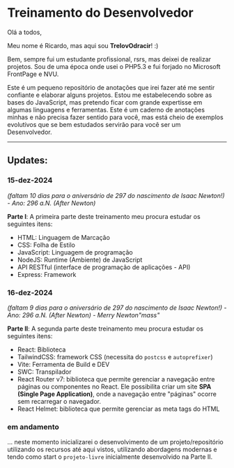 # Treinamento do Desenvolvedor

Olá a todos,

Meu nome é Ricardo, mas aqui sou **TrelovOdracir**! :)

Bem, sempre fui um estudante profissional, rsrs, mas deixei de realizar projetos. Sou de uma época onde usei o PHP5.3 e fui forjado no Microsoft FrontPage e NVU.

Este é um pequeno repositório de anotações que irei fazer até me sentir confiante e elaborar alguns projetos. Estou me estabelecendo sobre as bases do JavaScript, mas pretendo ficar com grande expertisse em algumas linguagens e ferramentas. Este é um caderno de anotações minhas e não precisa fazer sentido para você, mas está cheio de exemplos evolutivos que se bem estudados servirão para você ser um Desenvolvedor.

---

## Updates:

### 15-dez-2024 
*(faltam 10 dias para o aniversário de 297 do nascimento de Isaac Newton!) - Ano: 296 a.N. (After Newton)*

**Parte I**: A primeira parte deste treinamento meu procura estudar os seguintes itens:
- HTML: Linguagem de Marcação
- CSS: Folha de Estilo
- JavaScript: Linguagem de programação
- NodeJS: Runtime (Ambiente) de JavaScript
- API RESTful (interface de programação de aplicações - API)
- Express: Framework

### 16-dez-2024 
*(faltam 9 dias para o aniversário de 297 do nascimento de Isaac Newton!) - Ano: 296 a.N. (After Newton) - Merry Newton"mass"*

**Parte II**: A segunda parte deste treinamento meu procura estudar os seguintes itens:
- React: Biblioteca
- TailwindCSS: framework CSS (necessita do `postcss` e  `autoprefixer`)
- Vite: Ferramenta de Build e DEV
- SWC: Transpilador
- React Router v7: biblioteca que permite gerenciar a navegação entre páginas ou componentes no React. Ele possibilita criar um site **SPA (Single Page Application)**, onde a navegação entre "páginas" ocorre sem recarregar o navegador.
- React Helmet: biblioteca que permite gerenciar as meta tags do HTML

### em andamento

... neste momento inicializarei o desenvolvimento de um projeto/repositório utilizando os recursos até aqui vistos, utilizando abordagens modernas e tendo como start o `projeto-livre` inicialmente desenvolvido na Parte II.